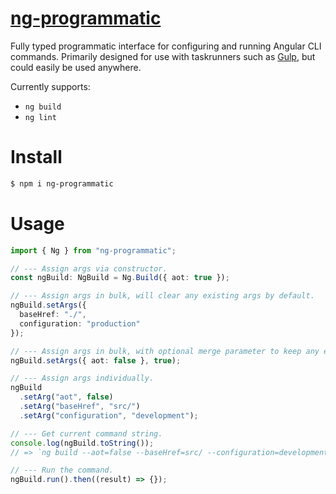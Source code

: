 # [ng-programmatic](https://www.npmjs.com/package/ng-programmatic)

Fully typed programmatic interface for configuring and running Angular CLI commands. Primarily designed for use with taskrunners
such as [Gulp](https://gulpjs.com/), but could easily be used anywhere.

Currently supports:

- `ng build`
- `ng lint`

# Install

```bash
$ npm i ng-programmatic
```

# Usage

```ts
import { Ng } from "ng-programmatic";

// --- Assign args via constructor.
const ngBuild: NgBuild = Ng.Build({ aot: true });

// --- Assign args in bulk, will clear any existing args by default.
ngBuild.setArgs({
  baseHref: "./",
  configuration: "production"
});

// --- Assign args in bulk, with optional merge parameter to keep any existing arguments set.
ngBuild.setArgs({ aot: false }, true);

// --- Assign args individually.
ngBuild
  .setArg("aot", false)
  .setArg("baseHref", "src/")
  .setArg("configuration", "development");

// --- Get current command string.
console.log(ngBuild.toString());
// => `ng build --aot=false --baseHref=src/ --configuration=development`

// --- Run the command.
ngBuild.run().then((result) => {});
```
